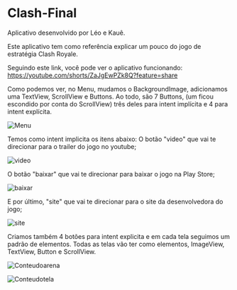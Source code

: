 # Clash-Final
Aplicativo desenvolvido por Léo e Kauê.

Este aplicativo tem como referência explicar um pouco do jogo de estratégia Clash Royale.

Seguindo este link, você pode ver o aplicativo funcionando: https://youtube.com/shorts/ZaJgEwPZk8Q?feature=share

Como podemos ver, no Menu, mudamos o BackgroundImage, adicionamos uma TextView, ScrollView e Buttons. Ao todo, são 7 Buttons, (um ficou escondido por conta do ScrollView) três deles para intent implícita e 4 para intent explícita.

![Menu](https://github.com/LeoMasago/Clash-Final/assets/101646035/8e95f5b9-13f0-4ae3-b77a-00179e71d61f)

Temos como intent implicita os itens abaixo:
O botão "video" que vai te direcionar para o trailer do jogo no youtube;

![video](https://github.com/LeoMasago/Clash-Final/assets/101646035/d9452984-b1e1-48e1-a6ff-6109edb49b9d)

O botão "baixar" que vai te direcionar para baixar o jogo na Play Store;

![baixar](https://github.com/LeoMasago/Clash-Final/assets/101646035/b4bfe151-571b-46ef-a57b-49c6d6821f2b)

E por último, "site" que vai te direcionar para o site da desenvolvedora do jogo;

![site](https://github.com/LeoMasago/Clash-Final/assets/101646035/80b0c662-7404-42c3-b2a0-3379397c90bc)

Criamos também 4 botões para intent explicita e em cada tela seguimos um padrão de elementos. Todas as telas vão ter como elementos, ImageView, TextView, Button e ScrollView.

![Conteudoarena](https://github.com/LeoMasago/Clash-Final/assets/101646035/1e689160-0dc4-4d80-b467-ce875a85e889)

![Conteudotela](https://github.com/LeoMasago/Clash-Final/assets/101646035/9ea10d19-6e7e-4e29-a606-010b9de08f4f)
